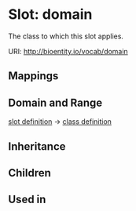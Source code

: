 # Slot: domain


The class to which this slot applies.

URI: http://bioentity.io/vocab/domain
## Mappings

## Domain and Range

[slot definition](SlotDefinition.md) -> [class definition](ClassDefinition.md)
## Inheritance

## Children

## Used in

